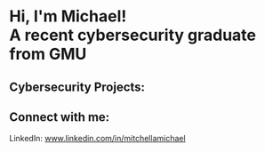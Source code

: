 <h1>Hi, I'm Michael! <br/>A recent cybersecurity graduate from GMU</h1>

<h2>Cybersecurity Projects:</h2>

<!--  Example of a link to a project
      Data Structures and Algorithms Practice (AlgoExpert)
  - [Praciting DS & Algos in Python](https://github.com/joshmadakor1/Algorithms-Practice)
 -->
<h2> Connect with me:</h2>

LinkedIn: www.linkedin.com/in/mitchellamichael

